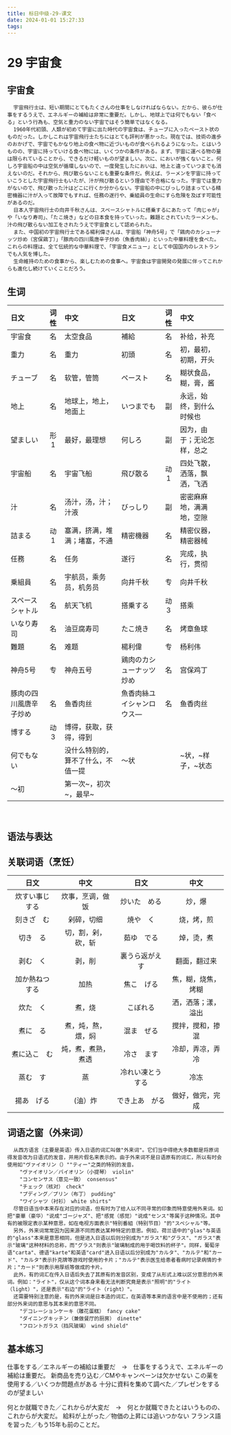 ```yaml
---
title: 标日中级-29-课文
date: 2024-01-01 15:27:33
tags:
---
```


# 29 宇宙食

## 宇宙食

```
  宇宙飛行士は、短い期間にとてもたくさんの仕事をしなければならない。だから、彼らが仕事をするうえで、エネルギーの補給は非常に重要だ。しかし、地球上では何でもない「食べる」という行為も、空気と重力のない宇宙ではそう簡単ではなくなる。
  1960年代初頭、人類が初めて宇宙に出た時代の宇宙食は、チューブに入ったペースト状のものだった。しかしこれは宇宙飛行士たちにはとても評判が悪かった。現在では、技術の進歩のおかげで、宇宙でもかなり地上の食べ物に近づいものが食べられるようになった。とはいうものの、宇宙に持っていける食べ物には、いくつかの条件がある。まず、宇宙に運べる物の量は限られていることから、できるだけ軽いものが望ましい。次に、においが強くないこと。何しろ宇宙船の中は空気が循環しないので、一度発生したにおいは、地上と違っていつまでも消えないのだ。それから、飛び散らないことも重要な条件だ。例えば、ラーメンを宇宙に持っていこうとした宇宙飛行士もいたが、汁が飛び散るという理由で不合格になった。宇宙では重力がないので、飛び散った汁はどこに行くか分からない。宇宙船の中にびっしり詰まっている精密機器に汁が入って故障でもすれば、任務の遂行や、乗組員の生命にすら危険を及ぼす可能性があるのだ。
  日本人宇宙飛行士の向井千秋さんは、スペースシャトルに搭乗するにあたって「肉じゃが」や「いなり寿司」、「たこ焼き」などの日本食を持っていった。難題とされていたラーメンも、汁の飛び散らない加工をされたうえで宇宙食として認められた。
  また、中国初の宇宙飛行士である楊利偉さんは、宇宙船「神舟5号」で「鶏肉のカシューナッツ炒め（宮保鶏丁）」「豚肉の四川風唐辛子炒め（魚香肉絲）」といった中華料理を食べた。これらの料理は、全て伝統的な中華料理で、「宇宙食メニュー」として中国国内のレストランでも人気を博した。
  生命維持のための食事から、楽しむための食事へ。宇宙食は宇宙開発の発展に伴ってこれからも進化し続けていくことだろう。
```

<!-- more -->

## 生词

| 日文                   | 词性  | 中文                               | 日文                      | 词性  | 中文                       |
| :--------------------- | :---: | :--------------------------------- | :------------------------ | :---: | :------------------------- |
| 宇宙食                 |  名   | 太空食品                           | 補給                      |  名   | 补给，补充                 |
| 重力                   |  名   | 重力                               | 初頭                      |  名   | 初，最初，初期，开头       |
| チューブ               |  名   | 软管，管筒                         | ペースト                  |  名   | 糊状食品，糊，膏，酱       |
| 地上                   |  名   | 地球上，地上，地面上               | いつまでも                |  副   | 永远，始终，到什么时候也   |
| 望ましい               |  形1  | 最好，最理想                       | 何しろ                    |  副   | 因为，由于；无论怎样，总之 |
| 宇宙船                 |  名   | 宇宙飞船                           | 飛び散る                  |  动1  | 四处飞散，洒落，飘洒，飞洒 |
| 汁                     |  名   | 汤汁，汤，汁；汁液                 | びっしり                  |  副   | 密密麻麻地，满满地，空隙   |
| 詰まる                 |  动1  | 塞满，挤满，堆满；堵塞，不通       | 精密機器                  |  名   | 精密仪器，精密器械         |
| 任務                   |  名   | 任务                               | 遂行                      |  名   | 完成，执行，贯彻           |
| 乗組員                 |  名   | 宇航员，乘务员，机务员             | 向井千秋                  |  专   | 向井千秋                   |
| スペースシャトル       |  名   | 航天飞机                           | 搭乗する                  |  动3  | 搭乘                       |
| いなり寿司             |  名   | 油豆腐寿司                         | たこ焼き                  |  名   | 烤章鱼球                   |
| 難題                   |  名   | 难题                               | 楊利偉                    |  专   | 杨利伟                     |
| 神舟5号                |  专   | 神舟五号                           | 鶏肉のカシューナッツ炒め  |  名   | 宫保鸡丁                   |
| 豚肉の四川風唐辛子炒め |  名   | 鱼香肉丝                           | 魚香肉絲ユイシャンロウス― |  名   | 鱼香肉丝                   |
| 博する                 |  动3  | 博得，获取，获得，得到             |                           |       |                            |
| 何でもない             |       | 没什么特别的，算不了什么，不值一提 | ～状                      |       | ~状，~样子，~状态          |
| ～初                   |       | 第一次~，初次~，最早~              |                           |       |                            |
　
　
## 语法与表达　

<!-- TODO -->

## 关联词语（烹饪）

|       日文       |        中文        |        日文        |        中文        |
| :--------------: | :----------------: | :----------------: | :----------------: |
| 炊すい事じ　する |  炊事，烹调，做饭  |    炒いた　める    |       炒，爆       |
|    刻きざ　む    |     剁碎，切细     |      焼や　く      |     烧，烤，煎     |
|     切き　る     | 切，割，剁，砍，斩 |     茹ゆ　でる     |     焯，烫，煮     |
|     剥む　く     |       剥，削       |  裏うら返がえ　す  |    翻面，翻过来    |
| 加か熱ねつ　する |        加热        |     焦こ　げる     | 焦，糊，烧焦，烤糊 |
|     炊た　く     |       煮，烧       |      こぼれる      | 洒，洒落；漾，溢出 |
|     煮に　る     | 煮，炖，熬，煨，焖 |     混ま　ぜる     |  搅拌，搅和，掺混  |
|   煮に込こ　む   | 炖，煮，煮熟，煮透 |     冷さ　ます     |  冷却，弄凉，弄冷  |
|     蒸む　す     |         蒸         | 冷れい凍とう　する |        冷冻        |
|    揚あ　げる    |      (油）炸       |   でき上あ　がる   |  做好，做完，完成  |

## 词语之窗（外来词）

```
  从西方语言（主要是英语）传入日语的词汇叫做"外来词"。它们当中得绝大多数都是将原词得发音改为日语式的发音，并用片假名来表示的。由于外来词不是日语原有的词汇，所以有时会使用如"ヴァイオリン（）""ティー"之类的特别的发音。
    "ヴァイオリン／バイオリン（小提琴） violin"
    "コンセンサス（意见一致） consensus"
    "チェック（核对）　check"
    "プディング／プリン（布丁）　pudding"
    "ワイシャツ（衬衫）　white shirts"
  尽管日语当中本来存在对应的词语，但有时为了给人以不同寻常的印象而特意使用外来词。如把"豪華（豪华）"说成"ゴージャズ"、把"感覚（感觉）"说成"センス"等属于这种情况。其中有的被限定表示某种意思，如在电视方面表示"特別番組（特别节目）"的"スペシャル"等。
  另外，外来词常常因为因来源不同而表达某种特定的意思。例如，荷兰语中的"glas"与英语的"glass"本来是意思相同，但是进入日语以后则分别成为"ガラス"和"グラス"、"ガラス"表示"玻璃"这种材料的总称，而"グラス"则表示"玻璃制成的用于喝饮料的杯子"。同样，葡萄牙语"carta"、德语"karte"和英语"card"进入日语以后分别成为"カルタ"、"カルテ"和"カード"、"カルタ"表示扑克牌等游戏时使用的卡片；"カルテ"表示医生给患者看病时记录病情的卡片；"カード"则表示用厚纸等做成的卡片。
  此外，有的词汇在传入日语后失去了其原有的发音区别，变成了从形式上难以区分意思的外来词。例如："ライト"，仅从这个词本身来看无法判断究竟是表示"照明"的"ライト（light）"，还是表示"右边"的"ライト（right）"。
  还需要特别注意的是，有的外来词是日本造的词汇，在英语等本来的语言中是不使用的；还有部分外来词的意思与其本来的意思不同。
    "デコレーションケーキ（雕花蛋糕）　fancy cake"
    "ダイニングキッチン（兼做餐厅的厨房）　dinette"
    "フロントガラス（挡风玻璃）　wind shield"
```

## 基本练习

仕事をする／エネルギーの補給は重要だ　→　仕事をするうえで、エネルギーの補給は重要だ。
新商品を売り込む／CMやキャンペーンは欠かせない
この薬を使用する／いくつか問題点がある
十分に資料を集めて調べた／プレゼンをするのが望ましい

何とか就職できた／これからが大変だ　→　何とか就職できたとはいうものの、これからが大変だ。
給料が上がった／物価の上昇には追いつかない
フランス語を習った／もう15年も前のことだ。



